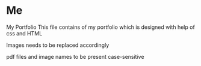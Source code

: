 # Me
My Portfolio
This file contains of my portfolio which is designed with help of css and HTML

Images needs to be replaced accordingly

pdf files and image names to be present case-sensitive
